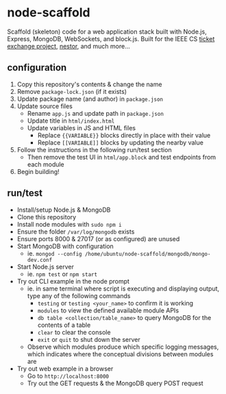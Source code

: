 # node-scaffold

Scaffold (skeleton) code for a web application stack built with Node.js, Express, MongoDB, WebSockets, and block.js.
Built for the IEEE CS [ticket exchange project](https://github.com/anuvgupta/ticket-xc-skel), [nestor](https://github.com/nestor), and much more...

## configuration

1.  Copy this repository's contents & change the name
2.  Remove `package-lock.json` (if it exists)
3.  Update package name (and author) in `package.json`
4.  Update source files
    -   Rename `app.js` and update path in `package.json`
    -   Update title in `html/index.html`
    -   Update variables in JS and HTML files
        -   Replace `{{VARIABLE}}` blocks directly in place with their value
        -   Replace `[[VARIABLE]]` blocks by updating the nearby value
5.  Follow the instructions in the following run/test section
    -   Then remove the test UI in `html/app.block` and test endpoints from each module
6.  Begin building!

## run/test

-   Install/setup Node.js & MongoDB
-   Clone this repository
-   Install node modules with `sudo npm i`
-   Ensure the folder `/var/log/mongodb` exists
-   Ensure ports 8000 & 27017 (or as configured) are unused
-   Start MongoDB with configuration
    -   ie. `mongod --config /home/ubuntu/node-scaffold/mongodb/mongo-dev.conf`
-   Start Node.js server
    -   ie. `npm test` or `npm start`
-   Try out CLI example in the node prompt
    -   ie. in same terminal where script is executing and displaying output, type any of the following commands
        -   `testing` or `testing <your_name>` to confirm it is working
        -   `modules` to view the defined available module APIs
        -   `db table <collection/table_name>` to query MongoDB for the contents of a table
        -   `clear` to clear the console
        -   `exit` or `quit` to shut down the server
    -   Observe which modules produce which specific logging messages, which indicates where the conceptual divisions between modules are
-   Try out web example in a browser
    -   Go to `http://localhost:8000`
    -   Try out the GET requests & the MongoDB query POST request
